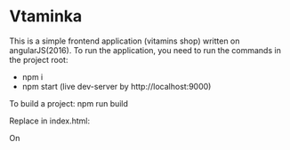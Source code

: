 # Vtaminka

This is a simple frontend application (vitamins shop) written on angularJS(2016). To run the application, you need to run the commands in the project root:
- npm i
- npm start (live dev-server by http://localhost:9000)

To build a project:
npm run build

Replace in index.html:
<link rel = "stylesheet" href = "vendor.css">
<script src = "vendor.js"> </script>
<script src = "index.js"> </script>

On

<link rel = "stylesheet" href = "public/vendor.css">
<script src = "public/vendor.js"> </script>
<script src = "public/index.js"> </script>
